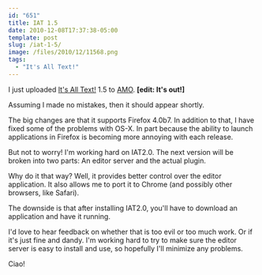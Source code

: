 ```yaml
---
id: "651"
title: IAT 1.5
date: 2010-12-08T17:37:38-05:00
template: post
slug: /iat-1-5/
image: /files/2010/12/11568.png
tags:
  - "It's All Text!"
---
```


I just uploaded
[It's All Text!](https://addons.mozilla.org/en-US/firefox/addon/4125/) 1.5 to
[AMO](http://addons.mozilla.org/). **\[edit: It's out!\]**

Assuming I made no mistakes, then it should appear shortly.

The big changes are that it supports Firefox 4.0b7. In addition to that, I
have fixed some of the problems with OS-X. In part because the ability to
launch applications in Firefox is becoming more annoying with each release.

But not to worry! I'm working hard on IAT2.0. The next version will be broken
into two parts: An editor server and the actual plugin.

Why do it that way? Well, it provides better control over the editor
application. It also allows me to port it to Chrome (and possibly other
browsers, like Safari).

The downside is that after installing IAT2.0, you'll have to download an
application and have it running.

I'd love to hear feedback on whether that is too evil or too much work. Or if
it's just fine and dandy. I'm working hard to try to make sure the editor
server is easy to install and use, so hopefully I'll minimize any problems.

Ciao!
